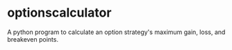 # optionscalculator
A python program to calculate an option strategy's maximum gain, loss, and breakeven points.
